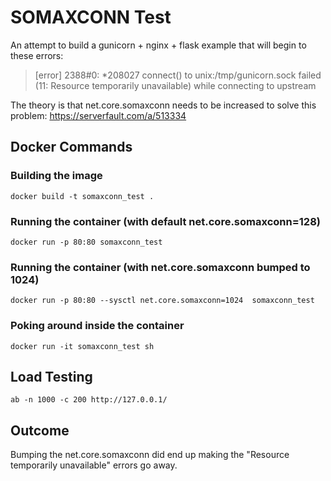 # SOMAXCONN Test

An attempt to build a gunicorn + nginx + flask example that will begin to these errors:
> [error] 2388#0: *208027 connect() to unix:/tmp/gunicorn.sock failed (11: Resource temporarily unavailable) while connecting to upstream

The theory is that net.core.somaxconn needs to be increased to solve this problem: https://serverfault.com/a/513334

## Docker Commands

### Building the image
`docker build -t somaxconn_test .`

### Running the container (with default net.core.somaxconn=128)
`docker run -p 80:80 somaxconn_test`

### Running the container (with net.core.somaxconn bumped to 1024)
`docker run -p 80:80 --sysctl net.core.somaxconn=1024  somaxconn_test`

### Poking around inside the container
`docker run -it somaxconn_test sh`

## Load Testing
`ab -n 1000 -c 200 http://127.0.0.1/`

## Outcome

Bumping the net.core.somaxconn did end up making the "Resource temporarily unavailable" errors go away.
